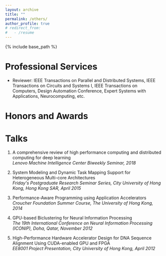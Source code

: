 ```yaml
---
layout: archive
title: ""
permalink: /others/
author_profile: true
# redirect_from:
#   - /resume
---
```


{% include base_path %}
  
Professional Services
======
* Reviewer: IEEE Transactions on Parallel and Distributed Systems, IEEE Transactions on Circuits and Systems I, IEEE Transactions on Computers, Design Automation Conference, Expert Systems with Applications, Neurocomputing, etc.

Honors and Awards
======


Talks
======

1. A comprehensive review of high performance computing and distributed computing for deep learning  
*Lenovo Machine Intelligence Center Biweekly Seminar, 2018*

2. System Modeling and Dynamic Task Mapping Support for Heterogeneous Multi-core Architectures  
*Friday's Postgraduate Research Seminar Series, City University of Hong Kong, Hong Kong SAR, April 2015*

3. Performance-Aware Programming using Application Accelerators  
*Croucher Foundation Summer Course, The University of Hong Kong, 2014*

4. GPU-based Biclustering for Neural Information Processing  
*The 19th International Conference on Neural Information Processing (ICONIP), Doha, Qatar, November 2012*

5. High-Performance Hardware Accelerator Design for DNA Sequence Alignment Using CUDA-enabled GPU and FPGA  
*EE8001 Project Presentation, City University of Hong Kong, April 2012*
